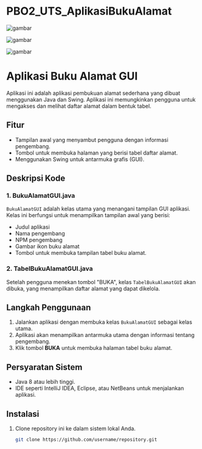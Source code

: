 # PBO2_UTS_AplikasiBukuAlamat

![gambar](https://github.com/user-attachments/assets/eedf953d-09bf-41f5-8788-0f2a14a6f5c0)

![gambar](https://github.com/user-attachments/assets/4a53371b-a27d-4de7-a6eb-6d773ddeb128)

![gambar](https://github.com/user-attachments/assets/8e7ecef1-99ca-4bdf-9155-2cbdd99b2d0d)

# Aplikasi Buku Alamat GUI

Aplikasi ini adalah aplikasi pembukuan alamat sederhana yang dibuat menggunakan Java dan Swing. Aplikasi ini memungkinkan pengguna untuk mengakses dan melihat daftar alamat dalam bentuk tabel.

## Fitur
- Tampilan awal yang menyambut pengguna dengan informasi pengembang.
- Tombol untuk membuka halaman yang berisi tabel daftar alamat.
- Menggunakan Swing untuk antarmuka grafis (GUI).

## Deskripsi Kode

### 1. **BukuAlamatGUI.java**

`BukuAlamatGUI` adalah kelas utama yang menangani tampilan GUI aplikasi. Kelas ini berfungsi untuk menampilkan tampilan awal yang berisi:
- Judul aplikasi
- Nama pengembang
- NPM pengembang
- Gambar ikon buku alamat
- Tombol untuk membuka tampilan tabel buku alamat.

### 2. **TabelBukuAlamatGUI.java**

Setelah pengguna menekan tombol "BUKA", kelas `TabelBukuAlamatGUI` akan dibuka, yang menampilkan daftar alamat yang dapat dikelola.

## Langkah Penggunaan

1. Jalankan aplikasi dengan membuka kelas `BukuAlamatGUI` sebagai kelas utama.
2. Aplikasi akan menampilkan antarmuka utama dengan informasi tentang pengembang.
3. Klik tombol **BUKA** untuk membuka halaman tabel buku alamat.

## Persyaratan Sistem

- Java 8 atau lebih tinggi.
- IDE seperti IntelliJ IDEA, Eclipse, atau NetBeans untuk menjalankan aplikasi.

## Instalasi

1. Clone repository ini ke dalam sistem lokal Anda.
   ```bash
   git clone https://github.com/username/repository.git
